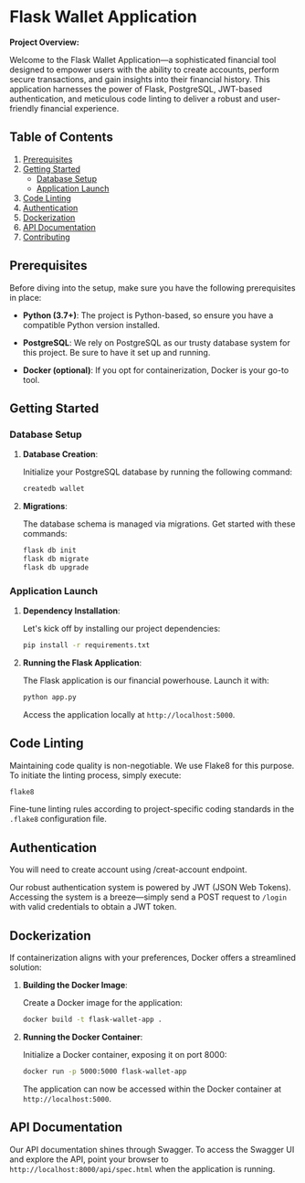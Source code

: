 # Flask Wallet Application

**Project Overview:**

Welcome to the Flask Wallet Application—a sophisticated financial tool designed to empower users with the ability to create accounts, perform secure transactions, and gain insights into their financial history. This application harnesses the power of Flask, PostgreSQL, JWT-based authentication, and meticulous code linting to deliver a robust and user-friendly financial experience.

## Table of Contents

1. [Prerequisites](#prerequisites)
2. [Getting Started](#getting-started)
   - [Database Setup](#database-setup)
   - [Application Launch](#application-launch)
3. [Code Linting](#code-linting)
4. [Authentication](#authentication)
5. [Dockerization](#dockerization)
6. [API Documentation](#api-documentation)
7. [Contributing](#contributing)

## Prerequisites

Before diving into the setup, make sure you have the following prerequisites in place:

- **Python (3.7+)**: The project is Python-based, so ensure you have a compatible Python version installed.

- **PostgreSQL**: We rely on PostgreSQL as our trusty database system for this project. Be sure to have it set up and running.

- **Docker (optional)**: If you opt for containerization, Docker is your go-to tool.

## Getting Started

### Database Setup

1. **Database Creation**:

   Initialize your PostgreSQL database by running the following command:

   ```bash
   createdb wallet
   ```

2. **Migrations**:

   The database schema is managed via migrations. Get started with these commands:

   ```bash
   flask db init
   flask db migrate
   flask db upgrade
   ```

### Application Launch

1. **Dependency Installation**:

   Let's kick off by installing our project dependencies:

   ```bash
   pip install -r requirements.txt
   ```

2. **Running the Flask Application**:

   The Flask application is our financial powerhouse. Launch it with:

   ```bash
   python app.py
   ```

   Access the application locally at `http://localhost:5000`.

## Code Linting

Maintaining code quality is non-negotiable. We use Flake8 for this purpose. To initiate the linting process, simply execute:

```bash
flake8
```

Fine-tune linting rules according to project-specific coding standards in the `.flake8` configuration file.

## Authentication

You will need to create account using /creat-account endpoint.

Our robust authentication system is powered by JWT (JSON Web Tokens). Accessing the system is a breeze—simply send a POST request to `/login` with valid credentials to obtain a JWT token.

## Dockerization

If containerization aligns with your preferences, Docker offers a streamlined solution:

1. **Building the Docker Image**:

   Create a Docker image for the application:

   ```bash
   docker build -t flask-wallet-app .
   ```

2. **Running the Docker Container**:

   Initialize a Docker container, exposing it on port 8000:

   ```bash
   docker run -p 5000:5000 flask-wallet-app
   ```

   The application can now be accessed within the Docker container at `http://localhost:5000`.

## API Documentation

Our API documentation shines through Swagger. To access the Swagger UI and explore the API, point your browser to `http://localhost:8000/api/spec.html` when the application is running.
